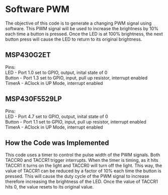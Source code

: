# Software PWM
The objective of this code is to generate a changing PWM signal using software. This PWM signal will be used to increase the brightness by 10% each time a button is pressed. Once the LED is at 100% brightness, the next button press will cause the LED to return to its original brightness. 

## MSP430G2ET
Pins: </br>
LED - Port 1.0 set to GPIO, output, inital state of 0 </br>
Button - Port 1.3 set to GPIO, input, pull up resistor, interrupt enabled </br>
TimerA - AClock in UP Mode, interrupt enabled

## MSP430F5529LP
Pins: </br>
LED - Port 4.7 set to GPIO, output, inital state of 0 </br>
Button - Port 1.1 set to GPIO, input, pull up resistor, interrupt enabled </br>
TimerA - AClock in UP Mode, interrupt enabled

## How the Code was Implemented
This code uses a timer to control the pulse width of the PWM signals. Both TACCR0 and TACCR1 trigger interrupts. When the timer is timing, as it hits TACCR1 it turns on the light and TACCR0 will turn off the light. This way, the value of TACCR1 can be reduced by a factor of 10% each time the button is pressed. This will cause the duty cycle of the PWM signal to increase therefore increasing the brightness of the LED. Once the value of TACCR1 hits 0, the value resets to its original value.
